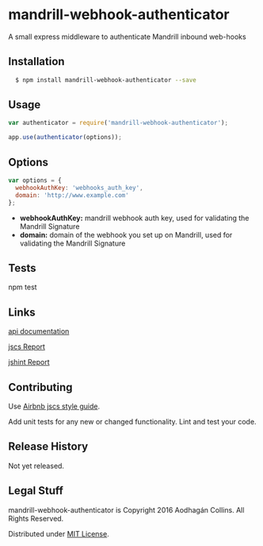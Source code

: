 mandrill-webhook-authenticator
=========
A small express middleware to authenticate Mandrill inbound web-hooks

## Installation

```bash
  $ npm install mandrill-webhook-authenticator --save
```

## Usage

```javascript
var authenticator = require('mandrill-webhook-authenticator');

app.use(authenticator(options));
```

## Options

```javascript
var options = {
  webhookAuthKey: 'webhooks_auth_key',
  domain: 'http://www.example.com'
};
```

  * **webhookAuthKey:** mandrill webhook auth key, used for validating the Mandrill Signature
  * **domain:** domain of the webhook you set up on Mandrill, used for validating the Mandrill Signature

## Tests

  npm test

## Links

  [api documentation](./docs/api.md)

  [jscs Report](./docs/jscs.md)

  [jshint Report](./docs/jshint.md)

## Contributing

  Use [Airbnb jscs style guide](https://github.com/airbnb/javascript).

  Add unit tests for any new or changed functionality. Lint and test your code.

## Release History

  Not yet released.

## Legal Stuff

  mandrill-webhook-authenticator is Copyright 2016 Aodhagán Collins. All Rights Reserved.

  Distributed under [MIT License](https://tldrlegal.com/license/mit-license).
